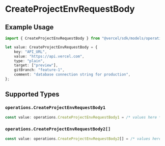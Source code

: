 # CreateProjectEnvRequestBody

## Example Usage

```typescript
import { CreateProjectEnvRequestBody } from "@vercel/sdk/models/operations";

let value: CreateProjectEnvRequestBody = {
    key: "API_URL",
    value: "https://api.vercel.com",
    type: "plain",
    target: ["preview"],
    gitBranch: "feature-1",
    comment: "database connection string for production",
};
```

## Supported Types

### `operations.CreateProjectEnvRequestBody1`

```typescript
const value: operations.CreateProjectEnvRequestBody1 = /* values here */
```

### `operations.CreateProjectEnvRequestBody2[]`

```typescript
const value: operations.CreateProjectEnvRequestBody2[] = /* values here */
```

